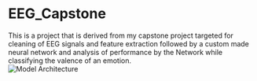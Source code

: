 # EEG_Capstone
This is a project that is derived from my capstone project targeted for cleaning of EEG signals and feature extraction followed by a custom made neural network and analysis of performance by the Network while classifying the valence of an emotion.
</br>
![Model Architecture](haee_model%20(2).keras%20.svg)

